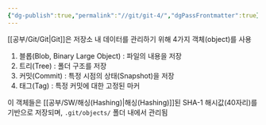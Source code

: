 ```yaml
---
{"dg-publish":true,"permalink":"//git/git-4/","dgPassFrontmatter":true}
---
```



[[공부/Git/Git\|Git]]은 저장소 내 데이터를 관리하기 위해 4가지 객체(object)를 사용

1. 블롭(Blob, Binary Large Object) : 파일의 내용을 저장
2. 트리(Tree) : 폴더 구조를 저장
3. 커밋(Commit) : 특정 시점의 상태(Snapshot)을 저장
4. 태그(Tag) : 특정 커밋에 대한 고정된 마커

이 객체들은 [[공부/SW/해싱(Hashing)\|해싱(Hashing)]]된 SHA-1 해시값(40자리)를 기반으로 저장되며, `.git/objects/` 폴더 내에서 관리됨